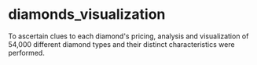 # diamonds_visualization
To ascertain clues to each diamond's pricing, analysis and visualization of 54,000 different diamond types and their distinct characteristics were performed. 
